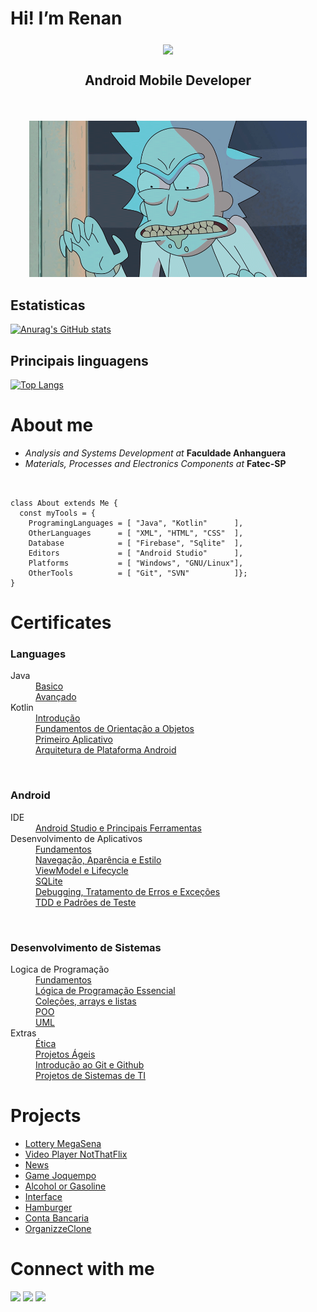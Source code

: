  <h1>Hi! I’m Renan </h1> 
<p align="center" ><img src="https://i.pinimg.com/originals/05/eb/1e/05eb1eff72a56a17dea26091dbb1fdd3.png" height="100" align="middle" /> <br></p>
 <h2><p  align="center"><b>Android Mobile Developer</h4></b></p><br>
 
<p align="center"><img src="VgBl.gif" height="250"></p>

<h2>Estatisticas</h2>

[![Anurag's GitHub stats](https://github-readme-stats.vercel.app/api?username=renanvtr&show_icons=true&theme=highcontrast)](https://github.com/anuraghazra/github-readme-stats)

<h2>Principais linguagens</h2>

[![Top Langs](https://github-readme-stats.vercel.app/api/top-langs/?username=renanvtr&layout=compact)](https://github.com/anuraghazra/github-readme-stats)

<h1>About me</h1>

- <i>Analysis and Systems Development at</i> <b>Faculdade Anhanguera</b><br>
- <i>Materials, Processes and Electronics Components at</i> <b>Fatec-SP</b><br>
<pre><code>

class About extends Me { 
  const myTools = {  
    ProgramingLanguages = [ "Java", "Kotlin"      ],
    OtherLanguages      = [ "XML", "HTML", "CSS"  ],
    Database            = [ "Firebase", "Sqlite"  ],
    Editors             = [ "Android Studio"      ],
    Platforms           = [ "Windows", "GNU/Linux"],
    OtherTools          = [ "Git", "SVN"          ]};
}
</code></pre>

<h1>Certificates</h1>

<b><h3>Languages</h3></b>
<dl>
 <dt>Java</dt>
 <dd><a href="https://github.com/RenanVtr/Certificates/blob/main/JAVA%20BASICO.pdf">Basico</a></dd>
 <dd><a href="https://github.com/RenanVtr/Certificates/blob/main/JAVA%20AVAN%C3%87ADO.pdf">Avançado</a></dd>
 
 <dt>Kotlin</dt>
 <dd><a href="https://github.com/RenanVtr/Certificates/blob/main/KOTLIN.pdf">Introdução</a></dd>
 <dd><a href="https://github.com/RenanVtr/Certificates/blob/main/POO%20KOTLIN.pdf">Fundamentos de Orientação a Objetos</a></dd>
 <dd><a href="https://github.com/RenanVtr/Certificates/blob/main/PRIMEIRO%20APP%20KOTLIN.pdf">Primeiro Aplicativo</a></dd>
 <dd><a href="https://github.com/RenanVtr/Certificates/blob/main/ARQUITETURA%20COM%20KOTLIN.pdf">Arquitetura de Plataforma Android</a></dd>
 </dl>
 <br>
 
<b><h3>Android</h3></b>
<dl>
 <dt>IDE</dt>
 <dd><a href="https://github.com/RenanVtr/Certificates/blob/main/ANDROID%20STUDIO.pdf">Android Studio e Principais Ferramentas</a></dd>
 <dt>Desenvolvimento de Aplicativos</dt>
 <dd><a href="https://github.com/RenanVtr/Certificates/blob/main/APLICACOES%20MOVEIS.pdf">Fundamentos</a></dd>
 <dd><a href="https://github.com/RenanVtr/Certificates/blob/main/NAVEGACAO%20APARENCIA%20E%20ESTILO.pdf">Navegação, Aparência e Estilo</a></dd>
 <dd><a href="https://github.com/RenanVtr/Certificates/blob/main/VIEWMODEL%20LIFECYCLE.pdf">ViewModel e Lifecycle</a></dd>
 <dd><a href="https://github.com/RenanVtr/Certificates/blob/main/SQLITE.pdf">SQLite</a></dd>
 <dd><a href="https://github.com/RenanVtr/Certificates/blob/main/DEBUGGING.pdf">Debugging, Tratamento de Erros e Exceções</a></dd>
 <dd><a href="https://github.com/RenanVtr/Certificates/blob/main/TDD%20E%20PADROES%20DE%20TESTES.pdf">TDD e Padrões de Teste</a></dd>
 </dl>
 <br>
 <b><h3>Desenvolvimento de Sistemas</h3></b>
 <dl>
 <dt>Logica de Programação</dt>
 <dd><a href="https://github.com/RenanVtr/Certificates/blob/main/CERTIFICADO%20FUNDAMENTOS%20DE%20L%C3%93GICA%20DE%20PROGRAMA%C3%87%C3%83O.pdf">Fundamentos</a></dd>
 <dd><a href="https://github.com/RenanVtr/Certificates/blob/main/LOGICA%20DE%20PROGRAMACAO.pdf">Lógica de Programação Essencial</a></dd>
 <dd><a href="https://github.com/RenanVtr/Certificates/blob/main/COLECOES%20ARRAYS%20E%20LISTAS.pdf">Coleções, arrays e listas</a></dd>
 <dd><a href="https://github.com/RenanVtr/Certificates/blob/main/CERTIFICADO%20POO.pdf">POO</a></dd>
 <dd><a href="https://github.com/RenanVtr/Certificates/blob/main/CERTIFICADO%20UML.pdf">UML</a></dd>
 <dt>Extras</dt>
 <dd><a href="https://github.com/RenanVtr/Certificates/blob/main/CERTIFICADO%20ETICA%20NO%20DESENVOLVIMENTO%20DE%20SISTEMAS.pdf">Ética</a></dd>
 <dd><a href="https://github.com/RenanVtr/Certificates/blob/main/PROJETOS%20AGEIS.pdf">Projetos Ágeis</a></dd>
 <dd><a href="https://github.com/RenanVtr/Certificates/blob/main/GIT%20E%20GITHUB.pdf">Introdução ao Git e Github</a></dd>
 <dd><a href="https://github.com/RenanVtr/Certificates/blob/main/PROJETOS%20DE%20SISTEMAS%20DE%20TI.pdf">Projetos de Sistemas de TI</a></dd>
 </dl>
 
 
<!--- 🏅 You can find my certificates in <a href="https://github.com/RenanVtr/Certificates">Certificates</a> repository<br>-->
 
 <h1>Projects</h1>
 
 - <a href="https://github.com/RenanVtr/Sorteio">Lottery MegaSena</a>
 - <a href="https://github.com/RenanVtr/NotThatFlix">Video Player NotThatFlix</a>
 - <a href="https://github.com/RenanVtr/News">News</a>
 - <a href="https://github.com/RenanVtr/Joquempo">Game Joquempo</a>
 - <a href="https://github.com/RenanVtr/Alcool_ou_Gasolina">Alcohol or Gasoline</a> 
 - <a href="https://github.com/RenanVtr/TesteDeInterface">Interface</a> 
 - <a href="https://github.com/RenanVtr/Hamburgueria">Hamburger</a> 
 - <a href="https://github.com/RenanVtr/ContaBancariaProject">Conta Bancaria</a>
 - <a href="https://github.com/RenanVtr/OrganizzeClone">OrganizzeClone</a>
 
 <h1>Connect with me</h1>
<a href="https://www.linkedin.com/in/renanvitorgarcia/"><img src="https://img.shields.io/badge/LinkedIn-0077B5?style=for-the-badge&logo=linkedin&logoColor=white" /></a>
<a href="https://wa.me/5511963153530"><img src="https://img.shields.io/badge/WhatsApp-25D366?style=for-the-badge&logo=whatsapp&logoColor=white"/></a>
<a href="https://github.com/RenanVtr"><img src="https://img.shields.io/badge/GitHub-100000?style=for-the-badge&logo=github&logoColor=white"/></a>

<!---
RenanVtr/RenanVtr is a ✨ special ✨ repository because its `README.md` (this file) appears on your GitHub profile.
You can click the Preview link to take a look at your changes.
--->
